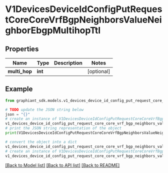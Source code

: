 # V1DevicesDeviceIdConfigPutRequestCoreCoreVrfBgpNeighborsValueNeighborEbgpMultihopTtl


## Properties

Name | Type | Description | Notes
------------ | ------------- | ------------- | -------------
**multi_hop** | **int** |  | [optional] 

## Example

```python
from graphiant_sdk.models.v1_devices_device_id_config_put_request_core_core_vrf_bgp_neighbors_value_neighbor_ebgp_multihop_ttl import V1DevicesDeviceIdConfigPutRequestCoreCoreVrfBgpNeighborsValueNeighborEbgpMultihopTtl

# TODO update the JSON string below
json = "{}"
# create an instance of V1DevicesDeviceIdConfigPutRequestCoreCoreVrfBgpNeighborsValueNeighborEbgpMultihopTtl from a JSON string
v1_devices_device_id_config_put_request_core_core_vrf_bgp_neighbors_value_neighbor_ebgp_multihop_ttl_instance = V1DevicesDeviceIdConfigPutRequestCoreCoreVrfBgpNeighborsValueNeighborEbgpMultihopTtl.from_json(json)
# print the JSON string representation of the object
print(V1DevicesDeviceIdConfigPutRequestCoreCoreVrfBgpNeighborsValueNeighborEbgpMultihopTtl.to_json())

# convert the object into a dict
v1_devices_device_id_config_put_request_core_core_vrf_bgp_neighbors_value_neighbor_ebgp_multihop_ttl_dict = v1_devices_device_id_config_put_request_core_core_vrf_bgp_neighbors_value_neighbor_ebgp_multihop_ttl_instance.to_dict()
# create an instance of V1DevicesDeviceIdConfigPutRequestCoreCoreVrfBgpNeighborsValueNeighborEbgpMultihopTtl from a dict
v1_devices_device_id_config_put_request_core_core_vrf_bgp_neighbors_value_neighbor_ebgp_multihop_ttl_from_dict = V1DevicesDeviceIdConfigPutRequestCoreCoreVrfBgpNeighborsValueNeighborEbgpMultihopTtl.from_dict(v1_devices_device_id_config_put_request_core_core_vrf_bgp_neighbors_value_neighbor_ebgp_multihop_ttl_dict)
```
[[Back to Model list]](../README.md#documentation-for-models) [[Back to API list]](../README.md#documentation-for-api-endpoints) [[Back to README]](../README.md)



